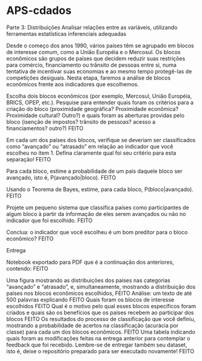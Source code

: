 # APS-cdados

Parte 3: Distribuições
Analisar relações entre as variáveis, utilizando ferramentas estatísticas inferenciais adequadas

Desde o começo dos anos 1990, vários países têm se agrupado em blocos de interesse comum, como a União Européia e o Mercosul. Os blocos econômicos são grupos de países que decidem reduzir suas restrições para comércio, financiamento ou trânsito de pessoas entre si, numa tentativa de incentivar suas economias e ao mesmo tempo protegê-las de competições desiguais. Nesta etapa, faremos a análise de blocos econômicos frente aos indicadores que escolhemos.

Escolha dois blocos econômicos (por exemplo, Mercosul, União Européia, BRICS, OPEP, etc.). Pesquise para entender quais foram os critérios para a criação do bloco (proximidade geográfica? Proximidade econômica? Proximidade cultural? Outro?) e quais foram as aberturas providas pelo bloco (isenção de impostos? trânsito de pessoas? acesso a financiamentos? outro?)  FEITO

Em cada um dos países dos blocos, verifique se deveriam ser classificados como “avançado” ou “atrasado” em relação ao indicador que você escolheu no ítem 1. Defina claramente qual foi seu critério para esta separação! FEITO

Para cada bloco, estime a probabilidade de um país daquele bloco ser avançado, isto é, P(avançado|bloco). FEITO

Usando o Teorema de Bayes, estime, para cada bloco, P(bloco|avançado). FEITO

Projete um pequeno sistema que classifica países como participantes de algum bloco à partir da informação de eles serem avançados ou não no indicador que foi escolhido. FEITO

Conclua: o indicador que você escolheu é um bom preditor para o bloco econômico? FEITO

Entrega

Notebook exportado para PDF que é a continuação dos anteriores, contendo: FEITO

Uma figura mostrando as distribuições dos países nas categorias “avançado” e “atrasado”, e, simultaneamente, mostrando a distribuição dos países nos blocos econômicos escolhidos, FEITO
Análise: um texto de até 500 palavras explicando FEITO
Quais foram os blocos de interesse escolhidos FEITO
Qual é o motivo pelo qual esses blocos específicos foram criados e quais são os benefícios que os países recebem ao participar dos blocos FEITO
Os resultados do processo de classificação que você definiu, mostrando a probabilidade de acertos na classificação (acurácia por classe) para cada um dos blocos econômicos. FEITO
Uma tabela indicando quais foram as modificações feitas na entrega anterior para contemplar o feedback que foi recebido.
Lembre-se de entregar também seu dataset, isto é, deixe o repositório preparado para ser executado novamente! FEITO